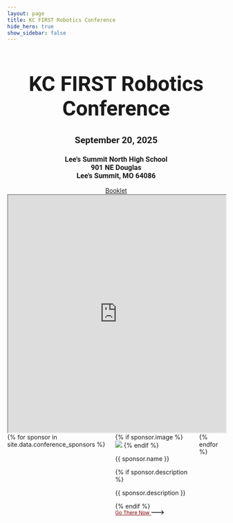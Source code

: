 ```yaml
---
layout: page
title: KC FIRST Robotics Conference
hide_hero: true
show_sidebar: false
--- 
```


<link rel="stylesheet" href="/assets/css/animatedLink.css">
<div style="margin: auto; font-family:Rockwell, Roboto, sans-serif; text-align:center">
  <h1 style="font-size:3rem">KC FIRST Robotics Conference</h1>
  <h2>September 20, 2025</h2>
  <h3>
  Lee's Summit North High School<br/>
  901 NE Douglas<br/>
  Lee's Summit, MO 64086
  </h3>
</div>
<div style="text-align: center;">
  <a href="https://docs.google.com/document/d/1jelquaOQKcfWOMz9lfRB0CYazLT06d_GE2dEvwJTht8/edit?usp=sharing" target="_blank">Booklet</a>
  <br/>
  <iframe style="width: 100%; max-width:1075px; height: 550px; display: inline-block;" src="https://docs.google.com/spreadsheets/d/e/2PACX-1vTm9EsbK42GlSYvK6h2ruIa_32aEPybs_p2qffBRrdBMxs5hjm4uHci5xY5E8vK29s1sEQOOeyMVSaT/pubhtml?gid=629658563&amp;single=true&amp;widget=false&amp;headers=false&amp;chrome=false&amp;range=A1:G14"></iframe>
</div>
<div class="columns is-multiline is-centered">
  {% for sponsor in site.data.conference_sponsors %}
    <div class="column is-3-desktop is-6-tablet">
      <div class="card">
        <div class="card-image">
          {% if sponsor.image %}
            <img src="{{ sponsor.image }}" alt=" ">
          {% endif %}
        </div>
        <div class="card-content">
          <div class="content">
            <p class="title is-5 has-text-centered">{{ sponsor.name }}</p>
              {% if sponsor.description %}
                <p class="has-text-black has-text-centered">{{ sponsor.description }}</p>
              {% endif %}
              <div class="cta">
                <a href="{{ sponsor.link }}" target="_blank" style="color:#830506; font-size: smaller">
                  <span class="hover-underline-animation">Go There Now</span>
                </a>
                <svg viewBox="0 0 46 16" height="10" width="30" xmlns="http://www.w3.org/2000/svg" id="arrow-horizontal">
                  <path transform="translate(30,0)" d="M8,0,6.545,1.455l5.506,5.506H-30V9.039H12.052L6.545,14.545,8,16l8-8Z" data-name="Path 10" id="Path_10" />
                </svg>
              </div>
            </div>
        </div>
      </div>
    </div>
  {% endfor %}
</div>
